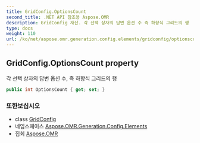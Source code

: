 ```yaml
---
title: GridConfig.OptionsCount
second_title: .NET API 참조용 Aspose.OMR
description: GridConfig 재산. 각 선택 상자의 답변 옵션 수 즉 하향식 그리드의 행
type: docs
weight: 110
url: /ko/net/aspose.omr.generation.config.elements/gridconfig/optionscount/
---
```

## GridConfig.OptionsCount property

각 선택 상자의 답변 옵션 수, 즉 하향식 그리드의 행

```csharp
public int OptionsCount { get; set; }
```

### 또한보십시오

* class [GridConfig](../)
* 네임스페이스 [Aspose.OMR.Generation.Config.Elements](../../gridconfig/)
* 집회 [Aspose.OMR](../../../)


